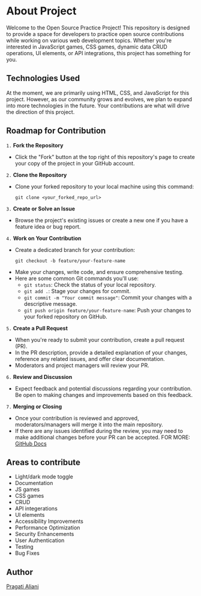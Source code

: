 # About Project

Welcome to the Open Source Practice Project! This repository is designed to provide a space for developers to practice open source contributions while working on various web development topics. Whether you're interested in JavaScript games, CSS games, dynamic data CRUD operations, UI elements, or API integrations, this project has something for you.

## Technologies Used

At the moment, we are primarily using HTML, CSS, and JavaScript for this project. However, as our community grows and evolves, we plan to expand into more technologies in the future. Your contributions are what will drive the direction of this project.

## Roadmap for Contribution

`1.` **Fork the Repository**
   - Click the "Fork" button at the top right of this repository's page to create your copy of the project in your GitHub account.

`2.` **Clone the Repository**
   - Clone your forked repository to your local machine using this command:
     ```
     git clone <your_forked_repo_url>
     ```

`3.` **Create or Solve an Issue**
   - Browse the project's existing issues or create a new one if you have a feature idea or bug report.

`4.` **Work on Your Contribution**
   - Create a dedicated branch for your contribution:
     ```
     git checkout -b feature/your-feature-name
     ```
   - Make your changes, write code, and ensure comprehensive testing.
   - Here are some common Git commands you'll use:
     - `git status`: Check the status of your local repository.
     - `git add .`: Stage your changes for commit.
     - `git commit -m "Your commit message"`: Commit your changes with a descriptive message.
     - `git push origin feature/your-feature-name`: Push your changes to your forked repository on GitHub.

`5.` **Create a Pull Request**
   - When you're ready to submit your contribution, create a pull request (PR).
   - In the PR description, provide a detailed explanation of your changes, reference any related issues, and offer clear documentation.
   - Moderators and project managers will review your PR.

`6.` **Review and Discussion**
   - Expect feedback and potential discussions regarding your contribution. Be open to making changes and improvements based on this feedback.

`7.` **Merging or Closing**
   - Once your contribution is reviewed and approved, moderators/managers will merge it into the main repository.
   - If there are any issues identified during the review, you may need to make additional changes before your PR can be accepted.
FOR MORE: [GitHub Docs](https://docs.github.com/en/get-started/exploring-projects-on-github/finding-ways-to-contribute-to-open-source-on-github)

## Areas to contribute

- Light/dark mode toggle
- Documentation
- JS games
- CSS games
- CRUD 
- API integerations
- UI elements
- Accessibility Improvements
- Performance Optimization
- Security Enhancements
- User Authentication
- Testing
- Bug Fixes

## Author

[Pragati Aliani](https://github.com/pragatiailani)
